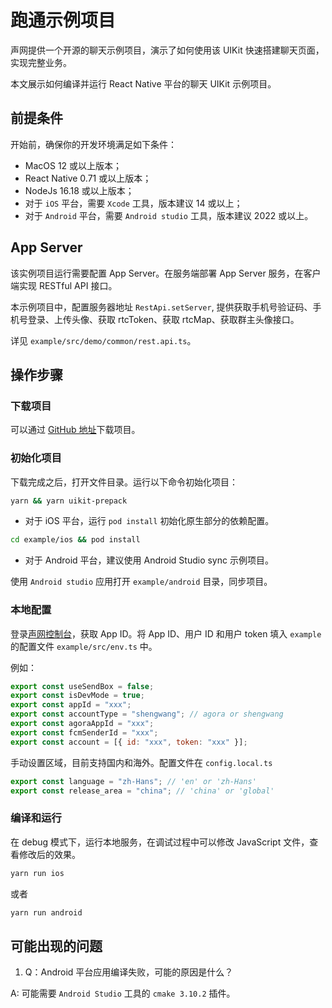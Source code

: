 # 跑通示例项目

<Toc />

声网提供一个开源的聊天示例项目，演示了如何使用该 UIKit 快速搭建聊天页面，实现完整业务。

本文展示如何编译并运行 React Native 平台的聊天 UIKit 示例项目。

## 前提条件

开始前，确保你的开发环境满足如下条件：

- MacOS 12 或以上版本；
- React Native 0.71 或以上版本；
- NodeJs 16.18 或以上版本；
- 对于 `iOS` 平台，需要 `Xcode` 工具，版本建议 14 或以上；
- 对于 `Android` 平台，需要 `Android studio` 工具，版本建议 2022 或以上。

## App Server

该实例项目运行需要配置 App Server。在服务端部署 App Server 服务，在客户端实现 RESTful API 接口。

本示例项目中，配置服务器地址 `RestApi.setServer`, 提供获取手机号验证码、手机号登录、上传头像、获取 rtcToken、获取 rtcMap、获取群主头像接口。

详见 `example/src/demo/common/rest.api.ts`。

## 操作步骤

### 下载项目

可以通过 [GitHub 地址](https://github.com/Shengwang-Community/ShengwangChat-UIKit-rn)下载项目。

### 初始化项目

下载完成之后，打开文件目录。运行以下命令初始化项目：

```bash
yarn && yarn uikit-prepack
```

- 对于 iOS 平台，运行 `pod install` 初始化原生部分的依赖配置。

```bash
cd example/ios && pod install
```

- 对于 Android 平台，建议使用 Android Studio sync 示例项目。

使用 `Android studio` 应用打开 `example/android` 目录，同步项目。

### 本地配置

登录[声网控制台](https://console.shengwang.com/user/login)，获取 App ID。将 App ID、用户 ID 和用户 token 填入 `example` 的配置文件 `example/src/env.ts` 中。

例如：

```javascript
export const useSendBox = false;
export const isDevMode = true;
export const appId = "xxx";
export const accountType = "shengwang"; // agora or shengwang
export const agoraAppId = "xxx";
export const fcmSenderId = "xxx";
export const account = [{ id: "xxx", token: "xxx" }];
```

手动设置区域，目前支持国内和海外。配置文件在 `config.local.ts`

```javascript
export const language = "zh-Hans"; // 'en' or 'zh-Hans'
export const release_area = "china"; // 'china' or 'global'
```

### 编译和运行

在 debug 模式下，运行本地服务，在调试过程中可以修改 JavaScript 文件，查看修改后的效果。

```bash
yarn run ios
```

或者

```bash
yarn run android
```

## 可能出现的问题

1. Q：Android 平台应用编译失败，可能的原因是什么？

A: 可能需要 `Android Studio` 工具的 `cmake 3.10.2` 插件。
